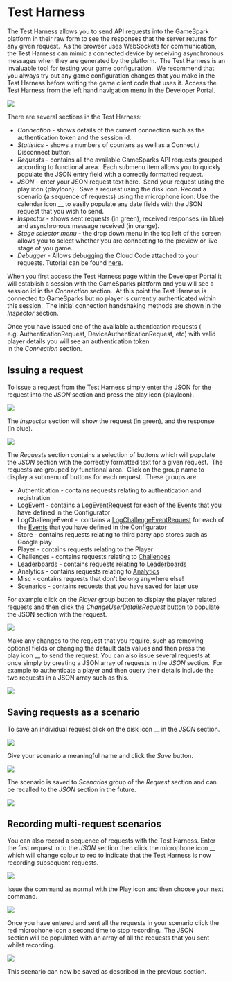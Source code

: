 # Test Harness

The Test Harness allows you to send API requests into the GameSpark platform in their raw form to see the responses that the server returns for any given request.  As the browser uses WebSockets for communication, the Test Harness can mimic a connected device by receiving asynchronous messages when they are generated by the platform.  The Test Harness is an invaluable tool for testing your game configuration.  We recommend that you always try out any game configuration changes that you make in the Test Harness before writing the game client code that uses it. Access the Test Harness from the left hand navigation menu in the Developer Portal.

![](img\TestHarness\1.jpg)

There are several sections in the Test Harness:

  * *Connection* \- shows details of the current connection such as the authentication token and the session id.
  * *Statistics* \- shows a numbers of counters as well as a Connect / Disconnect button.
  * *Requests* \- contains all the available GameSparks API requests grouped according to functional area.  Each submenu item allows you to quickly populate the JSON entry field with a correctly formatted request.
  * *JSON* \- enter your JSON request text here.  Send your request using the play icon {playIcon}.  Save a request using the disk icon. Record a scenario (a sequence of requests) using the microphone icon. Use the calendar icon __ to easily populate any date fields with the JSON request that you wish to send.
  * *Inspector* \- shows sent requests (in green), received responses (in blue) and asynchronous message received (in orange).
  * *Stage selector menu* \- the drop down menu in the top left of the screen allows you to select whether you are connecting to the preview or live stage of you game.
  * *Debugger* \- Allows debugging the Cloud Code attached to your requests. Tutorial can be found [here](/?p=5561).

When you first access the Test Harness page within the Developer Portal it will establish a session with the GameSparks platform and you will see a session id in the *Connection* section.  At this point the Test Harness is connected to GameSparks but no player is currently authenticated within this session.  The initial connection handshaking methods are shown in the *Inspector* section.

 Once you have issued one of the available authentication requests ( e.g. AuthenticationRequest, DeviceAuthenticationRequest, etc) with valid player details you will see an authentication token in the *Connection* section.

## Issuing a request

To issue a request from the Test Harness simply enter the JSON for the request into the *JSON* section and press the play icon {playIcon}.

![](img\TestHarness\2.png)

The *Inspector* section will show the request (in green), and the response (in blue).

![](img\TestHarness\3.png)

The *Requests* section contains a selection of buttons which will populate the *JSON* section with the correctly formatted text for a given request.  The requests are grouped by functional area.  Click on the group name to display a submenu of buttons for each request.  These groups are:

  * Authentication \- contains requests relating to authentication and registration
  * LogEvent \- contains a [LogEventRequest](/documentation/request-api/player-request-api/logeventrequest) for each of the [Events](https://docs.gamesparks.net/developer-portal/events) that you have defined in the Configurator
  * LogChallengeEvent \-  contains a [LogChallengeEventRequest](/documentation/request-api/challenges-request-api/logchallengeeventrequest) for each of the [Events](https://docs.gamesparks.net/developer-portal/events) that you have defined in the Configurator
  * Store \- contains requests relating to third party app stores such as Google play
  * Player \- contains requests relating to the Player
  * Challenges \- contains requests relating to [Challenges](/developer-portal/challenges)
  * Leaderboards \- contains requests relating to [Leaderboards](/developer-portal/leaderboards)
  * Analytics \- contains requests relating to [Analytics](/developer-portal/analytics-2)
  * Misc \- contains requests that don't belong anywhere else!
  * Scenarios \- contains requests that you have saved for later use

For example click on the *Player* group button to display the player related requests and then click the *ChangeUserDetailsRequest* button to populate the JSON section with the request.

![](img\TestHarness\4.png)

Make any changes to the request that you require, such as removing optional fields or changing the default data values and then press the play icon __ to send the request. You can also issue several requests at once simply by creating a JSON array of requests in the *JSON* section.  For example to authenticate a player and then query their details include the two requests in a JSON array such as this.

![](img\TestHarness\5.png)

## Saving requests as a scenario

To save an individual request click on the disk icon __ in the *JSON* section.

![](img\TestHarness\6.png)

Give your scenario a meaningful name and click the *Save* button.

![](img\TestHarness\7.png)

The scenario is saved to *Scenarios* group of the *Request* section and can be recalled to the *JSON* section in the future.

![](img\TestHarness\8.png)

## Recording multi-request scenarios

You can also record a sequence of requests with the Test Harness. Enter the first request in to the *JSON* section then click the microphone icon __ which will change colour to red to indicate that the Test Harness is now recording subsequent requests.

![](img\TestHarness\9.png)

Issue the command as normal with the Play icon  and then choose your next command.

![](img\TestHarness\10.png)

Once you have entered and sent all the requests in your scenario click the red microphone icon  a second time to stop recording.  The JSON section will be populated with an array of all the requests that you sent whilst recording.

![](img\TestHarness\11.png)

This scenario can now be saved as described in the previous section.
